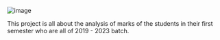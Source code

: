 ![image](https://user-images.githubusercontent.com/90493668/173564085-2aa3a44c-6140-46e7-887c-bb89a93fbf86.png)

This project is all about the analysis of marks of the students in their first semester who are all of 2019 - 2023 batch.

